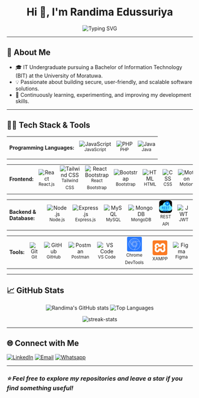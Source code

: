 <h1 align="center">Hi 👋, I'm Randima Edussuriya</h1>

<p align="center">
  <img src="https://readme-typing-svg.herokuapp.com?font=Fira+Code&size=26&duration=3000&pause=500&color=00FFFF&center=true&vCenter=true&width=500&lines=Full+Stack+Web+Developer;MERN+Stack+%7C+MySQL;Problem+Solver+%7C+AI+Enthusiast+" alt="Typing SVG" />
</p>

---

## 🚀 About Me

- 🎓 IT Undergraduate pursuing a Bachelor of Information Technology (BIT) at the University of Moratuwa.
- 💡 Passionate about building secure, user-friendly, and scalable software solutions.
- 🚀 Continuously learning, experimenting, and improving my development skills.

---

## 👨‍💻 Tech Stack & Tools

<table>
  <tr>
    <td><h4>Programming Languages:</h4></td>
    <td align="center">
        <img width="40" src="https://cdn.jsdelivr.net/gh/devicons/devicon@latest/icons/javascript/javascript-original.svg" alt="JavaScript" title="JavaScript"/><br/>
        <sup>JavaScript</sup>
    </td>
    <td align="center">
        <img width="40" src="https://cdn.jsdelivr.net/gh/devicons/devicon@latest/icons/php/php-original.svg" alt="PHP" title="PHP"/><br/>
        <sup>PHP</sup>
    </td>
    <td align="center">
        <img width="40" src="https://cdn.jsdelivr.net/gh/devicons/devicon@latest/icons/java/java-original.svg" alt="Java" title="Java"/><br/>
        <sup>Java</sup>
    </td>
  </tr>
</table>

<table>
  <tr>
    <td><h4>Frontend:</h4></td>
    <td align="center">
        <img width="40" src="https://cdn.jsdelivr.net/gh/devicons/devicon@latest/icons/react/react-original.svg" alt="React" title="React"/><br/>
        <sup>React.js</sup>
    </td>
    <td align="center">
        <img width="40" src="https://cdn.jsdelivr.net/gh/devicons/devicon@latest/icons/tailwindcss/tailwindcss-original.svg" alt="Tailwind CSS" title="Tailwind CSS"/><br/>
        <sup>Tailwind CSS</sup>
    </td>
    <td align="center">
        <img width="40" src="https://cdn.jsdelivr.net/gh/devicons/devicon@latest/icons/reactbootstrap/reactbootstrap-original.svg" alt="React Bootstrap" title="React Bootstrap"/><br/>
        <sup>React Bootstrap</sup>
    </td>
    <td align="center">
        <img width="40" src="https://cdn.jsdelivr.net/gh/devicons/devicon@latest/icons/bootstrap/bootstrap-original.svg" alt="Bootstrap" title="Bootstrap"/><br/>
        <sup>Bootstrap</sup>
    </td>
    <td align="center">
        <img width="40" src="https://cdn.jsdelivr.net/gh/devicons/devicon@latest/icons/html5/html5-original.svg" alt="HTML" title="HTML"/><br/>
        <sup>HTML</sup>
    </td>
    <td align="center">
        <img width="40" src="https://cdn.jsdelivr.net/gh/devicons/devicon@latest/icons/css3/css3-original.svg" alt="CSS" title="CSS"/><br/>
        <sup>CSS</sup>
    </td>
    <td align="center">
        <img width="40" src="https://cdn.brandfetch.io/idDJv1mfrb/w/1080/h/1080/theme/dark/icon.png?c=1bxid64Mup7aczewSAYMX&t=1753779057992" alt="Motion" title="Motion"/><br/>
        <sup>Motion</sup>
    </td>
  </tr>
</table>

<table>
  <tr>
    <td><h4>Backend & Database:</h4></td>
    <td align="center">
        <img width="40" src="https://www.vectorlogo.zone/logos/nodejs/nodejs-icon.svg" alt="Node.js" title="Node.js"/><br/>
        <sup>Node.js</sup>
    </td>
    <td align="center">
        <img width="40" src="https://skillicons.dev/icons?i=express" alt="Express.js" title="Express.js"/><br/>
        <sup>Express.js</sup>
    </td>
    <td align="center">
        <img width="40" src="https://skillicons.dev/icons?i=mysql" alt="MySQL" title="MySQL"/><br/>
        <sup>MySQL</sup>
    </td>
    <td align="center">
        <img width="40" src="https://cdn.jsdelivr.net/gh/devicons/devicon@latest/icons/mongodb/mongodb-original.svg" alt="MongoDB" title="MongoDB"/><br/>
        <sup>MongoDB</sup>
    </td>
    <td align="center">
        <img width="40" src="./assets/rest-api-blue-1.svg" alt="REST API" title="REST API"/><br/>
        <sup>REST API</sup>
    </td>
    <td align="center">
        <img width="40" src="https://cdn.brandfetch.io/id9sqpmbQ-/w/240/h/240/theme/dark/logo.png?c=1bxid64Mup7aczewSAYMX&t=1756952762953" alt="JWT" title="JWT"/><br/>
        <sup>JWT</sup>
    </td>
  </tr>
</table>

<table>
  <tr>
    <td><h4>Tools:</h4></td>
    <td align="center">
        <img width="40" src="https://cdn.jsdelivr.net/gh/devicons/devicon@latest/icons/git/git-original.svg" alt="Git" title="Git"/><br/>
        <sup>Git</sup>
    </td>
    <td align="center">
        <img width="40" src="https://skillicons.dev/icons?i=github" alt="GitHub" title="GitHub"/><br/>
        <sup>GitHub</sup>
    </td>
    <td align="center">
        <img width="40" src="https://cdn.jsdelivr.net/gh/devicons/devicon@latest/icons/postman/postman-original.svg" alt="Postman" title="Postman"/><br/>
        <sup>Postman</sup>
    </td>
    <td align="center">
        <img width="40" src="https://cdn.jsdelivr.net/gh/devicons/devicon@latest/icons/vscode/vscode-original.svg" alt="VS Code" title="VS Code"/><br/>
        <sup>VS Code</sup>
    </td>
    <td align="center">
        <img width="40" src="./assets/chrome-devtools.svg" alt="Chrome DevTools" title="Chrome DevTools"/><br/>
        <sup>Chrome DevTools</sup>
    </td>
    <td align="center">
        <img width="40" src="./assets/xampp.svg" alt="XAMPP" title="XAMPP"/><br/>
        <sup>XAMPP</sup>
    </td>
    <td align="center">
      <img width="40" src="https://cdn.jsdelivr.net/gh/devicons/devicon@latest/icons/figma/figma-original.svg" alt="Figma" title="Figma"><br>
      <sup>Figma</sup>
    </td>
  </tr>
</table>

---

## 📈 GitHub Stats

<p align="center">
  <img src="https://github-readme-stats.vercel.app/api?username=randima-edussuriya&show_icons=true&theme=dark&hide_border=true&border_radius=10&icon_color=00FFFF&hide_title=true&custom_title=My+GitHub+Stats&text_color=cccccc&ring_color=00ffff" alt="Randima's GitHub stats" />
  <img src="https://github-readme-stats.vercel.app/api/top-langs/?username=randima-edussuriya&layout=compact&theme=dark&hide_border=true&&border_radius=10&text_color=cccccc&title_color=cccccc&&langs_count=8" alt="Top Languages" />
</p>

<p align="center">
  <img src="https://github-readme-streak-stats.herokuapp.com/?user=randima-edussuriya&theme=dark&hide_border=true&border_radius=10&fire=00FFFF&text_color=cccccc&dates=cccccc&sideNums=00ffff" alt="streak-stats"/>
</p>

---

## 🌐 Connect with Me

[![LinkedIn](https://img.shields.io/badge/LinkedIn-0077B5?style=for-the-badge&logo=linkedin&logoColor=ffffff)](https://www.linkedin.com/in/randima-edussuriya/)
[![Email](https://img.shields.io/badge/Email-EA4335?style=for-the-badge&logo=gmail&logoColor=ffffff)](mailto:d.randima.edussuriya@gmail.com)
[![Whatsapp](https://img.shields.io/badge/Whatsapp-25D366?style=for-the-badge&logo=whatsapp&logoColor=ffffff)](https://wa.me/94712179248)

---

### _⭐️ Feel free to explore my repositories and leave a star if you find something useful!_
